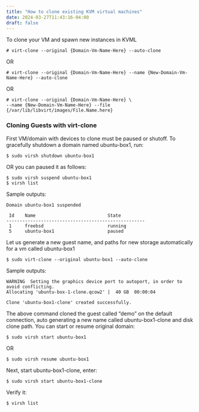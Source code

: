 ```yaml
---
title: "How to clone existing KVM virtual machines"
date: 2024-03-27T11:43:16-04:00
draft: false
---
```


To clone your VM and spawn new instances in KVML
`````
# virt-clone --original {Domain-Vm-Name-Here} --auto-clone
`````
OR
`````
# virt-clone --original {Domain-Vm-Name-Here} --name {New-Domain-Vm-Name-Here} --auto-clone
`````
OR
`````
# virt-clone --original {Domain-Vm-Name-Here} \
--name {New-Domain-Vm-Name-Here} --file {/var/lib/libvirt/images/File.Name.here}
`````
  

### Cloning Guests with virt-clone

First VM/domain with devices to clone must be paused or shutoff. To gracefully shutdown a domain named ubuntu-box1, run:
`````
$ sudo virsh shutdown ubuntu-box1
`````
OR you can paused it as follows:
`````
$ sudo virsh suspend ubuntu-box1
$ virsh list
`````

Sample outputs:
`````
Domain ubuntu-box1 suspended

 Id    Name                           State
----------------------------------------------------
 1     freebsd                        running
 5     ubuntu-box1                    paused

`````

Let us generate a new guest name, and paths for new storage automatically for a vm called ubuntu-box1
`````
$ sudo virt-clone --original ubuntu-box1 --auto-clone
`````

Sample outputs:
`````
WARNING  Setting the graphics device port to autoport, in order to avoid conflicting.
Allocating 'ubuntu-box-1-clone.qcow2' |  40 GB  00:00:04     

Clone 'ubuntu-box1-clone' created successfully.
`````

The above command cloned the guest called “demo” on the default connection, auto generating a new name called ubuntu-box1-clone and disk clone path. You can start or resume original domain:
`````
$ sudo virsh start ubuntu-box1
`````
OR
`````
$ sudo virsh resume ubuntu-box1
`````

Next, start ubuntu-box1-clone, enter:
`````
$ sudo virsh start ubuntu-box1-clone
`````

Verify it:
`````
$ virsh list
`````
